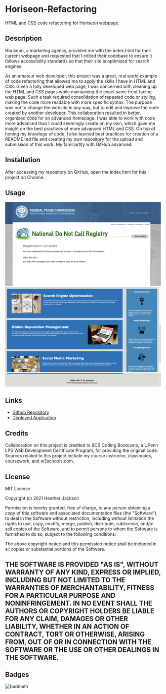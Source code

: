 # Horiseon-Refactoring
HTML and CSS code refactoring for Horiseon webpage.


## Description

Horiseon, a marketing agency, provided me with the index.html for their current webpage and requested that I edited their codebase to ensure it follows accessibility standards so that their site is optimized for search engines.

As an amateur web developer, this project was a great, real world example of code refactoring that allowed me to apply the skills I have in HTML and CSS. Given a fully developed web page, I was concerned with cleaning up the HTML and CSS pages while maintaining the exact same front facing web page. Such a task required consolidation of repeated code or styling, making the code more readable with more specific syntax. The purpose was not to change the website in any way, but to edit and improve the code created by another developer. This collaboration resulted in better, organized code for an advanced homepage. I was able to work with code more advanced than I could seemingly create on my own, which gave me insight on the best practices of more advanced HTML and CSS. On top of honing my knowlege of code, I also learned best practices for creation of a README.md file and creating my own repository for the upload and submission of this work. My familiartity with GitHub advanced.


## Installation

After accessing my repository on GitHub, open the index.html for this project on Chrome.


## Usage

![Screenshot1](https://github.com/heatherloisejackson/Horiseon-Refactoring/blob/main/HoriseonRefactoring/assets/images/Usage1.png)
![Screenshot2](https://github.com/heatherloisejackson/Horiseon-Refactoring/blob/main/HoriseonRefactoring/assets/images/Usage2.png)
![Screenshot3](https://github.com/heatherloisejackson/Horiseon-Refactoring/blob/main/HoriseonRefactoring/assets/images/Usage3.png)


## Links

* [Github Repository](https://github.com/heatherloisejackson/Horiseon-Refactoring)
* [Deployed Application](https://heatherloisejackson.github.io/Horiseon-Refactoring/)

## Credits

Collaboration on this project is credited to BCS Coding Bootcamp, a UPenn LPS Web Development Certificate Program, for providing the original code.
Sources related to this project include my course instructor, classmates, coursework, and w3schools.com.


## License

MIT License

Copyright (c) 2021 Heather Jackson

Permission is hereby granted, free of charge, to any person obtaining a copy
of this software and associated documentation files (the "Software"), to deal
in the Software without restriction, including without limitation the rights
to use, copy, modify, merge, publish, distribute, sublicense, and/or sell
copies of the Software, and to permit persons to whom the Software is
furnished to do so, subject to the following conditions:

The above copyright notice and this permission notice shall be included in all
copies or substantial portions of the Software.

THE SOFTWARE IS PROVIDED "AS IS", WITHOUT WARRANTY OF ANY KIND, EXPRESS OR
IMPLIED, INCLUDING BUT NOT LIMITED TO THE WARRANTIES OF MERCHANTABILITY,
FITNESS FOR A PARTICULAR PURPOSE AND NONINFRINGEMENT. IN NO EVENT SHALL THE
AUTHORS OR COPYRIGHT HOLDERS BE LIABLE FOR ANY CLAIM, DAMAGES OR OTHER
LIABILITY, WHETHER IN AN ACTION OF CONTRACT, TORT OR OTHERWISE, ARISING FROM,
OUT OF OR IN CONNECTION WITH THE SOFTWARE OR THE USE OR OTHER DEALINGS IN THE
SOFTWARE.
---

## Badges

![badmath](https://img.shields.io/github/languages/top/nielsenjared/badmath)
